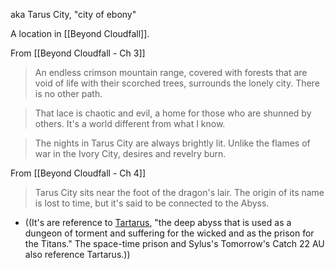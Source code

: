 aka Tarus City, "city of ebony"



A location in [[Beyond Cloudfall]].

From [[Beyond Cloudfall - Ch 3]]
> An endless crimson mountain range, covered with forests that are void of life with their scorched trees, surrounds the lonely city. There is no other path.

> That lace is chaotic and evil, a home for those who are shunned by others. It's a world different from what I know.

> The nights in Tarus City are always brightly lit. Unlike the flames of war in the Ivory City, desires and revelry burn.

From [[Beyond Cloudfall - Ch 4]]
> Tarus City sits near the foot of the dragon's lair. The origin of its name is lost to time, but it's said to be connected to the Abyss.
* ((It's are reference to [Tartarus](https://en.wikipedia.org/wiki/Tartarus), "the deep abyss that is used as a dungeon of torment and suffering for the wicked and as the prison for the Titans." The space-time prison and Sylus's Tomorrow's Catch 22 AU also reference Tartarus.))